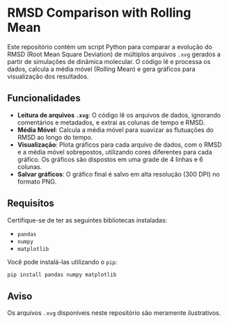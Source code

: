 # RMSD Comparison with Rolling Mean

Este repositório contém um script Python para comparar a evolução do RMSD (Root Mean Square Deviation) de múltiplos arquivos `.xvg` gerados a partir de simulações de dinâmica molecular. O código lê e processa os dados, calcula a média móvel (Rolling Mean) e gera gráficos para visualização dos resultados.

## Funcionalidades

- **Leitura de arquivos `.xvg`**: O código lê os arquivos de dados, ignorando comentários e metadados, e extrai as colunas de tempo e RMSD.
- **Média Móvel**: Calcula a média móvel para suavizar as flutuações do RMSD ao longo do tempo.
- **Visualização**: Plota gráficos para cada arquivo de dados, com o RMSD e a média móvel sobrepostos, utilizando cores diferentes para cada gráfico. Os gráficos são dispostos em uma grade de 4 linhas e 6 colunas.
- **Salvar gráficos**: O gráfico final é salvo em alta resolução (300 DPI) no formato PNG.

## Requisitos

Certifique-se de ter as seguintes bibliotecas instaladas:

- `pandas`
- `numpy`
- `matplotlib`

Você pode instalá-las utilizando o `pip`:

```bash
pip install pandas numpy matplotlib
```

## Aviso

Os arquivos `.xvg` disponíveis neste repositório são meramente ilustrativos.
